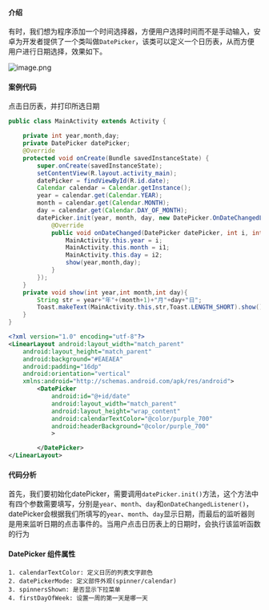 #### 介绍
有时，我们想为程序添加一个时间选择器，方便用户选择时间而不是手动输入，安卓为开发者提供了一个类叫做`DatePicker`，该类可以定义一个日历表，从而方便用户进行日期选择，效果如下。

![image.png](https://i.loli.net/2021/08/18/XKWoThnCL5mZcA6.png)

#### 案例代码
点击日历表，并打印所选日期

```java
public class MainActivity extends Activity {

    private int year,month,day;
    private DatePicker datePicker;
    @Override
    protected void onCreate(Bundle savedInstanceState) {
        super.onCreate(savedInstanceState);
        setContentView(R.layout.activity_main);
        datePicker = findViewById(R.id.date);
        Calendar calendar = Calendar.getInstance();
        year = calendar.get(Calendar.YEAR);
        month = calendar.get(Calendar.MONTH);
        day = calendar.get(Calendar.DAY_OF_MONTH);
        datePicker.init(year, month, day, new DatePicker.OnDateChangedListener() {
            @Override
            public void onDateChanged(DatePicker datePicker, int i, int i1, int i2) {
                MainActivity.this.year = i;
                MainActivity.this.month = i1;
                MainActivity.this.day = i2;
                show(year,month,day);
            }
        });
    }
    private void show(int year,int month,int day){
        String str = year+"年"+(month+1)+"月"+day+"日";
        Toast.makeText(MainActivity.this,str,Toast.LENGTH_SHORT).show();
    }
}
```
```xml
<?xml version="1.0" encoding="utf-8"?>
<LinearLayout android:layout_width="match_parent"
    android:layout_height="match_parent"
    android:background="#EAEAEA"
    android:padding="16dp"
    android:orientation="vertical"
    xmlns:android="http://schemas.android.com/apk/res/android">
        <DatePicker
            android:id="@+id/date"
            android:layout_width="match_parent"
            android:layout_height="wrap_content"
            android:calendarTextColor="@color/purple_700"
            android:headerBackground="@color/purple_700"
            >

        </DatePicker>
</LinearLayout>
```
#### 代码分析
首先，我们要初始化datePicker，需要调用`datePicker.init()`方法，这个方法中有四个参数需要填写，分别是`year`、`month`、`day`和`onDateChangedListener()`，datePicker会根据我们所填写的`year`、`month`、`day`显示日期，而最后的监听器则是用来监听日期的点击事件的。当用户点击日历表上的日期时，会执行该监听函数的行为

#### DatePicker 组件属性
```text
1. calendarTextColor: 定义日历的列表文字颜色
2. datePickerMode: 定义部件外观(spinner/calendar)
3. spinnersShown: 是否显示下拉菜单
4. firstDayOfWeek: 设置一周的第一天是哪一天
```